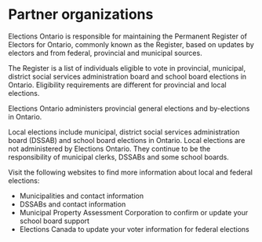 ﻿# Partner organizations

Elections Ontario is responsible for maintaining the Permanent Register of Electors for Ontario, commonly known as the Register, based on updates by electors and from federal, provincial and municipal sources.

The Register is a list of individuals eligible to vote in provincial, municipal, district social services administration board and school board elections in Ontario. Eligibility requirements are different for provincial and local elections.

Elections Ontario administers provincial general elections and by-elections in Ontario.

Local elections include municipal, district social services administration board (DSSAB) and school board elections in Ontario. Local elections are not administered by Elections Ontario. They continue to be the responsibility of municipal clerks, DSSABs and some school boards.

Visit the following websites to find more information about local and federal elections:

- Municipalities and contact information
- DSSABs and contact information
- Municipal Property Assessment Corporation to confirm or update your school board support
- Elections Canada to update your voter information for federal elections
